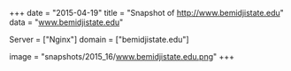 
+++
date = "2015-04-19"
title = "Snapshot of http://www.bemidjistate.edu"
data = "www.bemidjistate.edu"

Server = ["Nginx"]
domain = ["bemidjistate.edu"]

  image = "snapshots/2015_16/www.bemidjistate.edu.png"
+++
#

